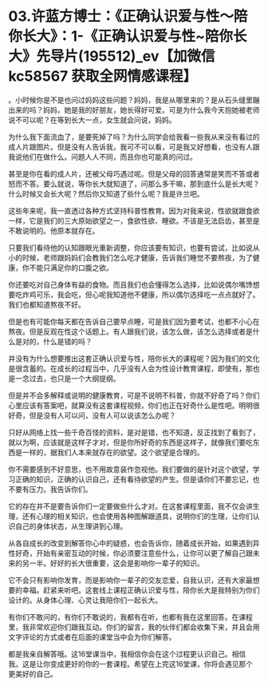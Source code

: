 # 03.许蓝方博士：《正确认识爱与性～陪你长大》：1-《正确认识爱与性~陪你长大》先导片(195512)_ev【加微信 kc58567 获取全网情感课程】

。小时候你是不是也问过妈妈这些问题？妈妈，我是从哪里来的？是从石头缝里蹦出来的吗？妈妈，她是我的好朋友，她长得好可爱。可是为什么我今天抱她被老师说不可以呢？在等到长大一点，女生就会问说，妈妈。

为什么我下面流血了，是要死掉了吗？为什么同学会给我看一些我从来没有看过的成人片跟图片。但是没有人告诉我，我可不可以看，可是我又好想看，也没有人跟我说他们在做什么。问题人人不同，而且你也可能真的问过。

甚至是你在看的成人片，还被父母巧遇过呢。但是父母的回答通常是笑而不答或者怒而不答。要么就说，等你长大就知道了，问那么多干嘛，那到底什么是长大呢？什么时候又会长大呢？然后你又知道了些什么呢？我是许兰吧。

这些年来呢，我一直透过各种方式坚持科普性教育。因为对我来说，性欲就跟食欲一样，它是我们的三大原始欲望之一，食欲性欲、睡欲。不该是无法启齿，甚至是不敢说明的。他原本就存在。

只要我们看待他的认知跟眼光重新调整，你应该要有知识，也要有尝试，比如说从小的时候，老师跟妈妈们会教我们怎么吃才健康，告诉我们睡觉不要熬夜，为了健康，你不能只满足你的口腹之欲。

你还要吃对自己身体有益的食物。而且我们也会懂得怎么选择，比如说偶尔嘴馋想要吃炸鸡可乐，我会吃，但心呢我知道他不健康，所以偶尔选择吃一点点就好了。我们也都知道熬夜不好。

但是也有可能你每天都在告诉自己要早点睡，可是我们因为要考试，也都不小心在熬夜。但是反观在性这个话题上。有人跟我们说，该怎么做，该怎么选择或者是什么是对的，什么是错的吗？

并没有为什么想要推出这套正确认识爱与性，陪你长大的课程呢？因为我们的文化是很含蓄的。在成长的过程当中，几乎没有人会为性设计教育课程，即使有，那也是一念过去，也只是一个大纲提纲。

但是并不会多解释或说明的健康教育，可是不说明不科普，你就不好奇了吗？你们心里应该有答案吧，就算没有这套课程视频，你们也正在好奇什么是性吧。明明很好奇，但是没有人可以问，没有人可以说该怎么办呢？

只好从网络上找一些千奇百怪的资料，是对是错，也不知道，反正找到了看到了，就以为啊，应该就是这样子才对，但是你所好奇的东西是这样子，就像我们要吃东西是一样的，据我们人本来就存在的欲望。这个欲望是合理的。

你不需要感到不好意思，也不用故意装作忽视他。我们要做的是针对这个欲望，学习正确的知识，正确的认识自己，还有看待欲望的产生。但是请你们不要忘记，也不要有压力。我告诉你们。

它的存在并不是要告诉你们一定要做些什么才对。在这套课程里面，我不仅会讲生理，还有心理的相关知识，也会使用各种图解跟道具，说明你们的生理，让你们认识自己的身体状态，从生理讲到心理。

从各自成长的改变到解答你心中的疑惑，也会告诉你，随着成长开始，如果遇到异性好奇，开始有亲密互动的时候，你必须要注意些什么，让你可以更了解自己跟未来的另一半。好好的长大很重要，这会是影响你一辈子的知识。

它不会只有影响你发育，而是影响你一辈子的交友恋爱，自我认识，还有大家最想要的幸福。赶紧来听吧。这套线上课程正确认识爱与性，陪你长大是我特别为你们设计的。从身体心理、心灵让我陪你们一起长大。

有你们不敢问的，有你们不敢说的，我都有在听，也都有我在这里回答。在课程里，我非常欢迎你们跟我互动。你们的留言，我的伙伴们都会收集下来，并且会用文字评论的方式或者在后面的课堂当中会为你们解答。

都是我亲自解答哦。这16堂课当中，我相信你会在这个过程更认识自己。相信我。这是让你变成更好的你的一套课程。希望在上完这16堂课，你将会遇见那个更美好的自己。

